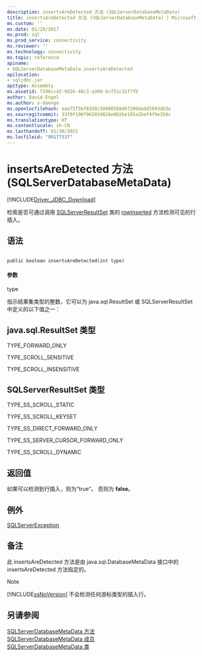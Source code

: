 ```yaml
---
description: insertsAreDetected 方法 (SQLServerDatabaseMetaData)
title: insertsAreDetected 方法 (SQLServerDatabaseMetaData) | Microsoft Docs
ms.custom: ''
ms.date: 01/19/2017
ms.prod: sql
ms.prod_service: connectivity
ms.reviewer: ''
ms.technology: connectivity
ms.topic: reference
apiname:
- SQLServerDatabaseMetaData.insertsAreDetected
apilocation:
- sqljdbc.jar
apitype: Assembly
ms.assetid: f296cc42-9d26-48c3-a360-bcf51c31f7fb
author: David-Engel
ms.author: v-daenge
ms.openlocfilehash: eae72f5bf8358c50908588d6f200dadd5043db3e
ms.sourcegitcommit: 33f0f190f962059826e002be165a2bef4f9e350c
ms.translationtype: HT
ms.contentlocale: zh-CN
ms.lasthandoff: 01/30/2021
ms.locfileid: "99177537"
---
```

# <a name="insertsaredetected-method-sqlserverdatabasemetadata"></a>insertsAreDetected 方法 (SQLServerDatabaseMetaData)
[!INCLUDE[Driver_JDBC_Download](../../../includes/driver_jdbc_download.md)]

  检索是否可通过调用 [SQLServerResultSet](../../../connect/jdbc/reference/sqlserverresultset-class.md) 类的 [rowInserted](../../../connect/jdbc/reference/rowinserted-method-sqlserverresultset.md) 方法检测可见的行插入。  
  
## <a name="syntax"></a>语法  
  
```  
  
public boolean insertsAreDetected(int type)  
```  
  
#### <a name="parameters"></a>参数  
 type  
  
 指示结果集类型的整数，它可以为 java.sql.ResultSet 或 SQLServerResultSet 中定义的以下值之一：  
  
## <a name="javasqlresultset-types"></a>java.sql.ResultSet 类型  
 TYPE_FORWARD_ONLY  
  
 TYPE_SCROLL_SENSITIVE  
  
 TYPE_SCROLL_INSENSITIVE  
  
## <a name="sqlserverresultset-types"></a>SQLServerResultSet 类型  
 TYPE_SS_SCROLL_STATIC  
  
 TYPE_SS_SCROLL_KEYSET  
  
 TYPE_SS_DIRECT_FORWARD_ONLY  
  
 TYPE_SS_SERVER_CURSOR_FORWARD_ONLY  
  
 TYPE_SS_SCROLL_DYNAMIC  
  
## <a name="return-value"></a>返回值  
 如果可以检测到行插入，则为“true”。 否则为 **false**。  
  
## <a name="exceptions"></a>例外  
 [SQLServerException](../../../connect/jdbc/reference/sqlserverexception-class.md)  
  
## <a name="remarks"></a>备注  
 此 insertsAreDetected 方法是由 java.sql.DatabaseMetaData 接口中的 insertsAreDetected 方法指定的。  
  
> [!NOTE]  
>  [!INCLUDE[ssNoVersion](../../../includes/ssnoversion-md.md)] 不会检测任何游标类型的插入行。  
  
## <a name="see-also"></a>另请参阅  
 [SQLServerDatabaseMetaData 方法](../../../connect/jdbc/reference/sqlserverdatabasemetadata-methods.md)   
 [SQLServerDatabaseMetaData 成员](../../../connect/jdbc/reference/sqlserverdatabasemetadata-members.md)   
 [SQLServerDatabaseMetaData 类](../../../connect/jdbc/reference/sqlserverdatabasemetadata-class.md)  
  
  
